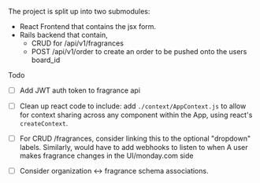 The project is split up into two submodules:
- React Frontend that contains the jsx form.
- Rails backend that contain,
  - CRUD for /api/v1/fragrances
  - POST /api/v1/order to create an order to be pushed onto the users board_id



Todo
- [ ] Add JWT auth token to fragrance api
- [ ] Clean up react code to include: add `./context/AppContext.js` to allow for context sharing across any component within the App, using react's `createContext`.
- [ ] For CRUD /fragrances, consider linking this to the optional "dropdown" labels. Similarly, would have to add webhooks to listen to when A user makes fragrance changes in the UI/monday.com side
- [ ] Consider organization <-> fragrance schema associations.
  
